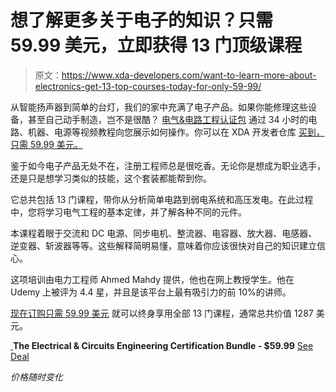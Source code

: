 # 想了解更多关于电子的知识？只需 59.99 美元，立即获得 13 门顶级课程

> 原文：<https://www.xda-developers.com/want-to-learn-more-about-electronics-get-13-top-courses-today-for-only-59-99/>

从智能扬声器到简单的台灯，我们的家中充满了电子产品。如果你能修理这些设备，甚至自己动手制造，岂不是很酷？ [电气&电路工程认证包](https://depot.xda-developers.com/sales/the-electrical-circuits-engineering-certification-bundle?utm_source=xda-developers.com&utm_medium=referral&utm_campaign=the-electrical-circuits-engineering-certification-bundle&utm_term=scsf-459446&utm_content=a0x1P000004YrpdQAC&scsonar=1) 通过 34 小时的电路、机器、电源等视频教程向您展示如何操作。你可以在 XDA 开发者仓库 [买到，只需 59.99 美元。](https://depot.xda-developers.com/sales/the-electrical-circuits-engineering-certification-bundle?utm_source=xda-developers.com&utm_medium=referral&utm_campaign=the-electrical-circuits-engineering-certification-bundle&utm_term=scsf-459446&utm_content=a0x1P000004YrpdQAC&scsonar=1)

鉴于如今电子产品无处不在，注册工程师总是很吃香。无论你是想成为职业选手，还是只是想学习类似的技能，这个套装都能帮到你。

它总共包括 13 门课程，带你从分析简单电路到弱电系统和高压发电。在此过程中，您将学习电气工程的基本定律，并了解各种不同的元件。

本课程着眼于交流和 DC 电源、同步电机、整流器、电容器、放大器、电感器、逆变器、斩波器等等。这些解释简明易懂，意味着你应该很快对自己的知识建立信心。

这项培训由电力工程师 Ahmed Mahdy 提供，他也在网上教授学生。他在 Udemy 上被评为 4.4 星，并且是该平台上最有吸引力的前 10%的讲师。

[现在订购只需 59.99 美元](https://depot.xda-developers.com/sales/the-electrical-circuits-engineering-certification-bundle?utm_source=xda-developers.com&utm_medium=referral&utm_campaign=the-electrical-circuits-engineering-certification-bundle&utm_term=scsf-459446&utm_content=a0x1P000004YrpdQAC&scsonar=1) 就可以终身享用全部 13 门课程，通常总共价值 1287 美元。

[ ](https://depot.xda-developers.com/sales/the-electrical-circuits-engineering-certification-bundle?utm_source=xda-developers.com&utm_medium=referral-cta&utm_campaign=the-electrical-circuits-engineering-certification-bundle&utm_term=scsf-459446&utm_content=a0x1P000004YrpdQAC&scsonar=1)**The Electrical & Circuits Engineering Certification Bundle - $59.99** [See Deal](https://depot.xda-developers.com/sales/the-electrical-circuits-engineering-certification-bundle?utm_source=xda-developers.com&utm_medium=referral-cta&utm_campaign=the-electrical-circuits-engineering-certification-bundle&utm_term=scsf-459446&utm_content=a0x1P000004YrpdQAC&scsonar=1)

*价格随时变化*
